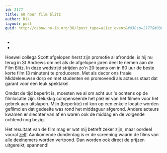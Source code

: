 ```yaml
---
id: 2177
title: 60 hour film blitz
author: Rik
layout: post
guid: http://csbnw.no-ip.org:38/?post_type=ai1ec_event&#038;p=2177&#038;instance_id=
---
```

-
-
Hoewel collega Scott afgelopen herst zijn promotie al afrondde, is hij nu terug in St Andrews om net als de afgelopen jaren deel te nemen aan de Film Blitz. In deze wedstrijd strijden zo'n 20 teams om in 60 uur de beste korte film (3 minuten) te produceren. Met als decor ons fraaie Middeleeuwse dorp en met studenten en promovendi als acteurs staat dat garant voor een leuk spektakel.

Omdat de tijd beperkt is, moesten we al om acht uur 's ochtens op de filmlocatie zijn. Gelukkig compenseerde het plezier van het filmen voor het gebrek aan uitslapen. Mijn (beperkte) rol kon op een enkele locatie worden gefilmd en dat gedeelte was rond het middaguur afgerond. Andere acteurs kwamen er slechter van af en waren ook de middag en de volgende ochtend nog bezig.

Het resultaat van de film mag er wat mij betreft zeker zijn, maar oordeel vooral [zelf][1]. Aankomende donderdag is er de screening waarin de films van alle deelnemers worden vertoond. Dan worden ook direct de prijzen uitgereikt, spannend!

 [1]: https://www.youtube.com/watch?v=0JBVpmMj0n8
